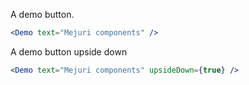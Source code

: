 A demo button.

```jsx
<Demo text="Mejuri components" />
```

A demo button upside down
```jsx
<Demo text="Mejuri components" upsideDown={true} />
```
